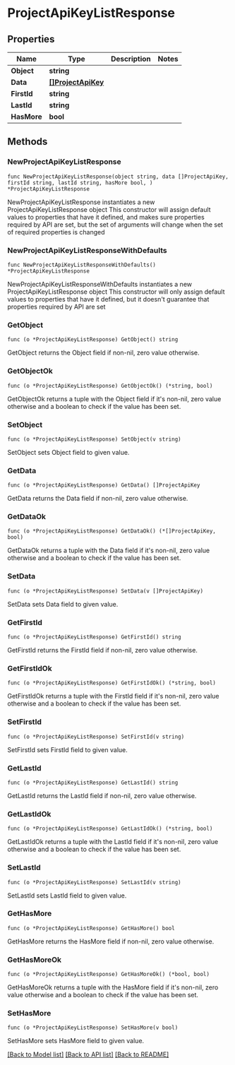 # ProjectApiKeyListResponse

## Properties

Name | Type | Description | Notes
------------ | ------------- | ------------- | -------------
**Object** | **string** |  | 
**Data** | [**[]ProjectApiKey**](ProjectApiKey.md) |  | 
**FirstId** | **string** |  | 
**LastId** | **string** |  | 
**HasMore** | **bool** |  | 

## Methods

### NewProjectApiKeyListResponse

`func NewProjectApiKeyListResponse(object string, data []ProjectApiKey, firstId string, lastId string, hasMore bool, ) *ProjectApiKeyListResponse`

NewProjectApiKeyListResponse instantiates a new ProjectApiKeyListResponse object
This constructor will assign default values to properties that have it defined,
and makes sure properties required by API are set, but the set of arguments
will change when the set of required properties is changed

### NewProjectApiKeyListResponseWithDefaults

`func NewProjectApiKeyListResponseWithDefaults() *ProjectApiKeyListResponse`

NewProjectApiKeyListResponseWithDefaults instantiates a new ProjectApiKeyListResponse object
This constructor will only assign default values to properties that have it defined,
but it doesn't guarantee that properties required by API are set

### GetObject

`func (o *ProjectApiKeyListResponse) GetObject() string`

GetObject returns the Object field if non-nil, zero value otherwise.

### GetObjectOk

`func (o *ProjectApiKeyListResponse) GetObjectOk() (*string, bool)`

GetObjectOk returns a tuple with the Object field if it's non-nil, zero value otherwise
and a boolean to check if the value has been set.

### SetObject

`func (o *ProjectApiKeyListResponse) SetObject(v string)`

SetObject sets Object field to given value.


### GetData

`func (o *ProjectApiKeyListResponse) GetData() []ProjectApiKey`

GetData returns the Data field if non-nil, zero value otherwise.

### GetDataOk

`func (o *ProjectApiKeyListResponse) GetDataOk() (*[]ProjectApiKey, bool)`

GetDataOk returns a tuple with the Data field if it's non-nil, zero value otherwise
and a boolean to check if the value has been set.

### SetData

`func (o *ProjectApiKeyListResponse) SetData(v []ProjectApiKey)`

SetData sets Data field to given value.


### GetFirstId

`func (o *ProjectApiKeyListResponse) GetFirstId() string`

GetFirstId returns the FirstId field if non-nil, zero value otherwise.

### GetFirstIdOk

`func (o *ProjectApiKeyListResponse) GetFirstIdOk() (*string, bool)`

GetFirstIdOk returns a tuple with the FirstId field if it's non-nil, zero value otherwise
and a boolean to check if the value has been set.

### SetFirstId

`func (o *ProjectApiKeyListResponse) SetFirstId(v string)`

SetFirstId sets FirstId field to given value.


### GetLastId

`func (o *ProjectApiKeyListResponse) GetLastId() string`

GetLastId returns the LastId field if non-nil, zero value otherwise.

### GetLastIdOk

`func (o *ProjectApiKeyListResponse) GetLastIdOk() (*string, bool)`

GetLastIdOk returns a tuple with the LastId field if it's non-nil, zero value otherwise
and a boolean to check if the value has been set.

### SetLastId

`func (o *ProjectApiKeyListResponse) SetLastId(v string)`

SetLastId sets LastId field to given value.


### GetHasMore

`func (o *ProjectApiKeyListResponse) GetHasMore() bool`

GetHasMore returns the HasMore field if non-nil, zero value otherwise.

### GetHasMoreOk

`func (o *ProjectApiKeyListResponse) GetHasMoreOk() (*bool, bool)`

GetHasMoreOk returns a tuple with the HasMore field if it's non-nil, zero value otherwise
and a boolean to check if the value has been set.

### SetHasMore

`func (o *ProjectApiKeyListResponse) SetHasMore(v bool)`

SetHasMore sets HasMore field to given value.



[[Back to Model list]](../README.md#documentation-for-models) [[Back to API list]](../README.md#documentation-for-api-endpoints) [[Back to README]](../README.md)


